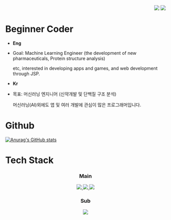 <div align=right>
     <a href="https://hits.seeyoufarm.com"><img src="https://hits.seeyoufarm.com/api/count/incr/badge.svg?url=https%3A%2F%2Fgithub.com%2FDaeSeokSong&count_bg=%2379C83D&title_bg=%23555555&icon=&icon_color=%23E7E7E7&title=hits&edge_flat=false"/></a>
     <img src="https://img.shields.io/github/followers/DaeSeokSong?style=social">
</div>

# Beginner Coder
- <strong>Eng</strong>
- <p>Goal: Machine Learning Engineer (the development of new pharmaceuticals, Protein structure analysis)</p><p>etc, interested in developing apps and games, and web development through JSP.</p>

- <strong>Kr</strong>
- <p>목표: 머신러닝 엔지니어 (신약개발 및 단백질 구조 분석)</p><p>머신러닝(AI)외에도 앱 및 여러 개발에 관심이 많은 프로그래머입니다.</p>

# Github
[![Anurag's GitHub stats](https://github-readme-stats.vercel.app/api?username=DaeSeokSong&show_icons=true&theme=great-gatsby)](https://github.com/anuraghazra/github-readme-stats)

# Tech Stack
<div align=center>
     <p>
          <h3> Main </h3>
          <a href="https://www.python.org/">
               <img src="https://img.shields.io/badge/Python-3776AB?style=for-the-badge&logo=Python&logoColor=white">
          </a>
          <a href="https://www.java.com/">
               <img src="https://img.shields.io/badge/Java-007396?style=for-the-badge&logo=Java&logoColor=white">
          </a>
          <a href="http://www.cplusplus.org/">
               <img src="https://img.shields.io/badge/C++-00599C?style=for-the-badge&logo=Cplusplus&logoColor=white">
          </a>
     </p>
     <p>
          <h3> Sub </h3>
          <a href="https://flutter.dev/">
               <img src="https://img.shields.io/badge/Flutter-02569B?style=for-the-badge&logo=Flutter&logoColor=white">
          </a>
     </p>
</div>
